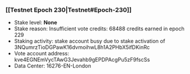 ### [[Testnet Epoch 230|Testnet#Epoch-230]]
* Stake level: **None**
* Stake reason: Insufficient vote credits: 68488 credits earned in epoch 229
* Staking activity: stake account busy due to stake activation of 3NQumrzTioDGPawK16dvmoihwL8h1A2PHbX5ifDKinRc
* Vote account address: kve4EGNEmVycTAwG3Jevahb9gEPDPAcgPu5zF9fscSs
* Data Center: 16276-EN-London